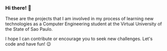 ### Hi there! 👋

These are the projects that I am involved in my process of learning new technologies as a Computer Engineering student at the Virtual University of the State of Sao Paulo.

I hope I can contribute or encourage you to seek new challenges. Let's code and have fun! 😉

